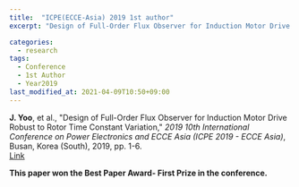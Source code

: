 ```yaml
---
title:  "ICPE(ECCE-Asia) 2019 1st author"
excerpt: "Design of Full-Order Flux Observer for Induction Motor Drive Robust to Rotor Time Constant Variation."

categories:
  - research
tags:
  - Conference
  - 1st Author
  - Year2019
last_modified_at: 2021-04-09T10:50+09:00
---
```


**J. Yoo**, et al., "Design of Full-Order Flux Observer for Induction Motor Drive Robust to Rotor Time Constant Variation," *2019 10th International Conference on Power Electronics and ECCE Asia (ICPE 2019 - ECCE Asia)*, Busan, Korea (South), 2019, pp. 1-6.  
[Link](https://ieeexplore.ieee.org/document/8797313)
  
**This paper won the Best Paper Award- First Prize in the conference.**
